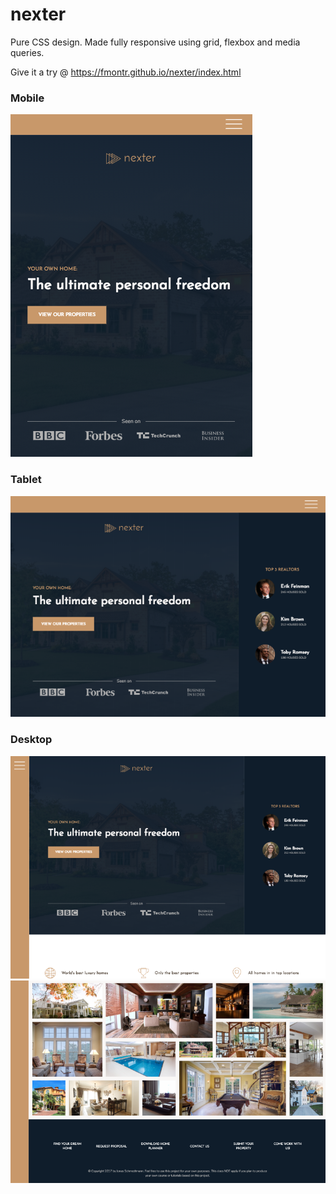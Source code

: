# nexter

Pure CSS design. Made fully responsive using grid, flexbox and media queries.

Give it a try @ https://fmontr.github.io/nexter/index.html

### Mobile
![alt text](mobile.png)

### Tablet
![alt text](tablet.png)

### Desktop
![alt text](desktop1.png)
![alt text](desktop2.png)
